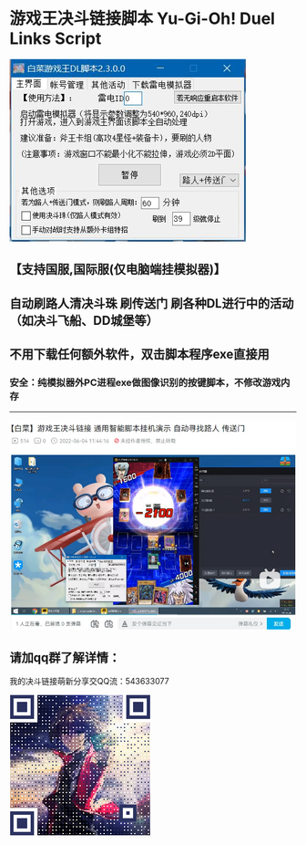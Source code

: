# 游戏王决斗链接脚本 Yu-Gi-Oh! Duel Links Script

![](blob/2.jpg)

## 【支持国服,国际服(仅电脑端挂模拟器)】 

## 自动刷路人清决斗珠 刷传送门 刷各种DL进行中的活动（如决斗飞船、DD城堡等）

## 不用下载任何额外软件，双击脚本程序exe直接用

### 安全：纯模拟器外PC进程exe做图像识别的按键脚本，不修改游戏内存

------

![ys](blob/ys.jpg)



## 请加qq群了解详情：

我的决斗链接萌新分享交QQ流：543633077 

![](blob/QQqun.png)

